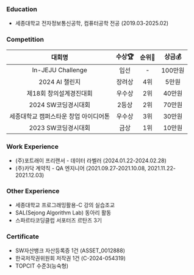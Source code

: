 ### Education
- 세종대학교 전자정보통신공학, 컴퓨터공학 전공 (2019.03-2025.02)

### Competition
|**대회명**|**수상🏆**|**순위🥇**|**상금💰**|
|:--:|:--:|:--:|:--:|
|In-JEJU Challenge|입선|-|100만원|
|2024 AI 챌린지|장려상|4위|5만원|
|제18회 창의설계경진대회|우수상|2위|40만원|
|2024 SW코딩경시대회|2등상|2위|70만원|
|세종대학교 캠퍼스타운 창업 아이디어톤|우수상|3위|30만원|
|2023 SW코딩경시대회|금상|1위|10만원|

### Work Experience
- (주)포트래이 프리랜서 - 데이터 라벨러 (2024.01.22-2024.02.28)
- (주)카닥 계약직 - QA 엔지니어 (2021.09.27-2021.10.08, 2021.11.22-2021.12.03) 

### Other Experience
- 세종대학교 프로그래밍활용-C 강의 실습조교
- SAL(Sejong Algorithm Lab) 동아리 활동
- 스파르타코딩클럽 서포터즈 르탄즈 3기

### Certificate
- SW자산뱅크 자산등록증 1건 (ASSET_0012888)
- 한국저작권위원회 저작권 1건 (C-2024-054319)
- TOPCIT 수준3(능숙형)
